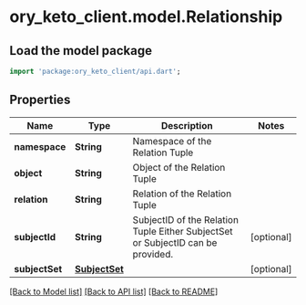 # ory_keto_client.model.Relationship

## Load the model package
```dart
import 'package:ory_keto_client/api.dart';
```

## Properties
Name | Type | Description | Notes
------------ | ------------- | ------------- | -------------
**namespace** | **String** | Namespace of the Relation Tuple | 
**object** | **String** | Object of the Relation Tuple | 
**relation** | **String** | Relation of the Relation Tuple | 
**subjectId** | **String** | SubjectID of the Relation Tuple  Either SubjectSet or SubjectID can be provided. | [optional] 
**subjectSet** | [**SubjectSet**](SubjectSet.md) |  | [optional] 

[[Back to Model list]](../README.md#documentation-for-models) [[Back to API list]](../README.md#documentation-for-api-endpoints) [[Back to README]](../README.md)


